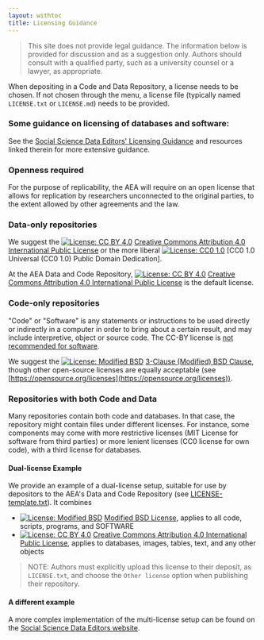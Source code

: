 ```yaml
---
layout: withtoc
title: Licensing Guidance
---
```


> This site does not provide legal guidance. The information below is provided for discussion and as a suggestion only. Authors should consult with a qualified party, such as a university counsel or a lawyer, as appropriate.


When depositing in a Code and Data Repository, a license needs to be chosen. If not chosen through the menu, a license file (typically named `LICENSE.txt` or `LICENSE.md`) needs to be provided.

### Some guidance on licensing of databases and software:

See the [Social Science Data Editors' Licensing Guidance](https://social-science-data-editors.github.io/guidance/Licensing_guidance.html) and resources linked therein for more extensive guidance.

### Openness required

For the purpose of replicability, the AEA will require on an open license that allows for replication by researchers unconnected to the original parties, to the extent allowed by other agreements and the law.

### Data-only repositories

We suggest the [![License: CC BY 4.0](https://img.shields.io/badge/License%20-CC%20BY%204.0-lightgrey.svg)](http://creativecommons.org/licenses/by/4.0/) [Creative Commons Attribution 4.0 International Public License](http://creativecommons.org/licenses/by/4.0/) or the more liberal
[![License: CC0 1.0](https://img.shields.io/badge/License%20-CC0%201.0-lightgrey.svg)](https://creativecommons.org/publicdomain/zero/1.0/) [CC0 1.0 Universal (CC0 1.0) Public Domain Dedication].

At the AEA Data and Code Repository, [![License: CC BY 4.0](https://img.shields.io/badge/License%20-CC%20BY%204.0-lightgrey.svg)](http://creativecommons.org/licenses/by/4.0/) [Creative Commons Attribution 4.0 International Public License](http://creativecommons.org/licenses/by/4.0/) is the default license.

### Code-only repositories

"Code" or "Software" is any statements or instructions to be used directly or indirectly in a computer in order to bring about a certain result, and may include interpretive, object or source code. The CC-BY license is [not recommended for software](https://creativecommons.org/faq/#Can_I_apply_a_Creative_Commons_license_to_software.3F).

We suggest the [![License: Modified BSD](https://img.shields.io/badge/License-BSD-lightgrey.svg)](https://opensource.org/licenses/BSD-3-Clause) [3-Clause (Modified) BSD Clause](https://opensource.org/licenses/BSD-3-Clause), though other open-source licenses are equally acceptable (see [https://opensource.org/licenses](https://opensource.org/licenses)). 


### Repositories with both Code and Data

Many repositories contain both code and databases. In that case, the repository might contain  files under different licenses. For instance, some components may come with more restrictive licenses (MIT License for software from third parties) or more lenient licenses (CC0 license for own code), with a third license for databases.

#### Dual-license Example

We provide an example of a dual-license setup, suitable for use by depositors to the AEA's Data and Code Repository (see [LICENSE-template.txt](licenses/LICENSE-template.txt)). It combines
- [![License: Modified BSD](https://img.shields.io/badge/License-BSD-lightgrey.svg)](https://opensource.org/licenses/BSD-3-Clause) [Modified BSD License](https://opensource.org/licenses/BSD-3-Clause), applies to all code, scripts, programs, and SOFTWARE
- [![License: CC BY 4.0](https://img.shields.io/badge/License%20-CC%20BY%204.0-lightgrey.svg)](http://creativecommons.org/licenses/by/4.0/) [Creative Commons Attribution 4.0 International Public License](https://creativecommons.org/licenses/by/4.0/), applies to databases, images, tables, text, and any other objects

> NOTE: Authors must explicitly upload this license to their deposit, as `LICENSE.txt`, and choose the `Other license` option when publishing their repository.

#### A different example

A more complex implementation of the multi-license setup can be found on the [Social Science Data Editors website](https://social-science-data-editors.github.io/guidance/Licensing_guidance.html#dual-license-setup).
